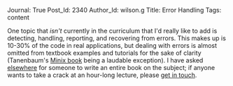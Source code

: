 Journal: True
Post_Id: 2340
Author_Id: wilson.g
Title: Error Handling
Tags: content

<p>One topic that <em>isn't</em> currently in the curriculum that I'd really like to add is detecting, handling, reporting, and recovering from errors. This makes up is 10-30% of the code in real applications, but dealing with errors is almost omitted from textbook examples and tutorials for the sake of clarity  (Tanenbaum's <a href="http://www.amazon.com/Operating-Systems-Implementation-Prentice-Software/dp/0131429388">Minix book</a> being a laudable exception).  I have asked <a href="http://third-bit.com/articles/not-on-the-shelves-2009.pdf">elsewhere</a> for someone to write an entire book on the subject; if anyone wants to take a crack at an hour-long lecture, please <a href="mailto:{{contact_email}}">get in touch</a>.</p>
